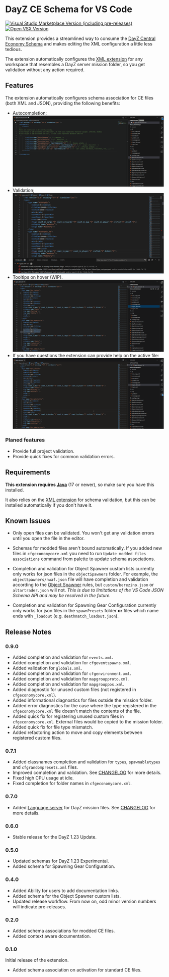 # DayZ CE Schema for VS Code
[![Visual Studio Marketplace Version (including pre-releases)](https://img.shields.io/visual-studio-marketplace/v/rvost.dayz-ce-schema?style=for-the-badge&logo=visualstudiocode&label=VS%20Marketplace&color=informational)
](https://marketplace.visualstudio.com/items?itemName=rvost.dayz-ce-schema)
[![Open VSX Version](https://img.shields.io/open-vsx/v/rvost/dayz-ce-schema?style=for-the-badge&logo=vscodium&color=informational)](https://open-vsx.org/extension/rvost/dayz-ce-schema)

This extension provides a streamlined way to consume the [DayZ Central Economy Schema](https://github.com/rvost/DayZ-Central-Economy-Schema/) and makes editing the XML configuration a little less tedious.

The extension automatically configures the [XML extension](https://marketplace.visualstudio.com/items?itemName=redhat.vscode-xml) for any workspace that resembles a DayZ server mission folder, so you get validation without any action required.

## Features

The extension automatically configures schema association for CE files (both XML and JSON), providing the following benefits:

- Autocompletion;
  ![Autocompletion](./assets/Autocompletion.gif)
- Validation;
  ![Validation](./assets/Validation.png)
- Tooltips on hover (WIP).
  ![Tooltips](./assets/TooltipsOnHover.gif)
- If you have questions the extension can provide help on the active file:
  ![Open Documentation](./assets/OpenDocumentation.gif)

### Planed features

- Provide full project validation.
- Provide quick fixes for common validation errors.

## Requirements

**This extension requires [Java](https://www.java.com/)** (17 or newer), so make sure you have this installed.

It also relies on the [XML extension](https://marketplace.visualstudio.com/items?itemName=redhat.vscode-xml) for schema validation, but this can be installed automatically if you don't have it.

## Known Issues

- Only open files can be validated. You won't get any validation errors until you open the file in the editor.

- Schemas for modded files aren't bound automatically.
If you added new files in `cfgeconomycore.xml` you need to run `Update modded files associations` command from palette to update schema associations.

- Completion and validation for Object Spawner custom lists currently only works  for json files in the `objectSpawners` folder.
For example, the `objectSpawners/nwaf.json` file will have completion and validation according to the [Object Spawner](https://community.bistudio.com/wiki?title=DayZ%3AObject_Spawner) rules, but `custom/berezino.json` or `altartrader.json` will not.
*This is due to limitations of the VS Code JSON Schema API and may be resolved in the future.* 

- Completion and validation for Spawning Gear Configuration currently only works for json files in the `spawnPresets` folder **or** files which name ends with `_loadout` (e.g. `deathmatch_loadout.json`).

## Release Notes

### 0.9.0

- Added completion and validation for `events.xml`.
- Added completion and validation for `cfgeventspawns.xml`.
- Added validation for `globals.xml`.
- Added completion and validation for `cfgenvironment.xml`.
- Added completion and validation for `mapgroupproto.xml`.
- Added completion and validation for `mapgrouppos.xml`.
- Added diagnostic for unused custom files (not registered in `cfgeconomycore.xml`).
- Added informational diagnostics for files outside the mission folder.
- Added error diagnostics for the case where the type registered in the `cfgeconomycore.xml` file doesn't match the contents of the file.
- Added quick fix for registering unused custom files in `cfgeconomycore.xml`. External files would be copied to the mission folder.
- Added quick fix for file type mismatch.
- Added refactoring action to move and copy elements between registered custom files.

### 0.7.1

- Added classnames completion and validation for `types`, `spawnabletypes` and `cfgrandompresets.xml` files.
- Improved completion and validation. See [CHANGELOG](CHANGELOG.md#071) for more details.
- Fixed high CPU usage at idle.
- Fixed completion for folder names in `cfgeconomycore.xml`.

### 0.7.0

- Added [Language server](https://microsoft.github.io/language-server-protocol/) for DayZ mission files. See [CHANGELOG](CHANGELOG.md#070) for more details.

### 0.6.0

- Stable release for the DayZ 1.23 Update.

### 0.5.0

- Updated schemas for DayZ 1.23 Experimental.
- Added schema for Spawning Gear Configuration.

### 0.4.0

- Added Ability for users to add documentation links.
- Added schema for the Object Spawner custom lists.
- Updated release workflow. From now on, odd minor version numbers will indicate pre-releases.

### 0.2.0

- Added schema associations for modded CE files.
- Added context aware documentation.

### 0.1.0

Initial release of the extension.

- Added schema association on activation for standard CE files.
